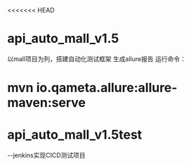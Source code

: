 <<<<<<< HEAD
# api_auto_mall_v1.5
以mall项目为列，搭建自动化测试框架 
生成allure报告
运行命令：

mvn io.qameta.allure:allure-maven:serve 
========
# api_auto_mall_v1.5test
--jenkins实现CICD测试项目
